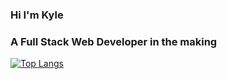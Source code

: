 ### Hi I'm Kyle 
### A Full Stack Web Developer in the making

[![Top Langs](https://github-readme-stats.vercel.app/api/top-langs/?username=kylemiller13&layout=compact&theme=cobalt)](https://github.com/kylemiller13/github-readme-stats)

